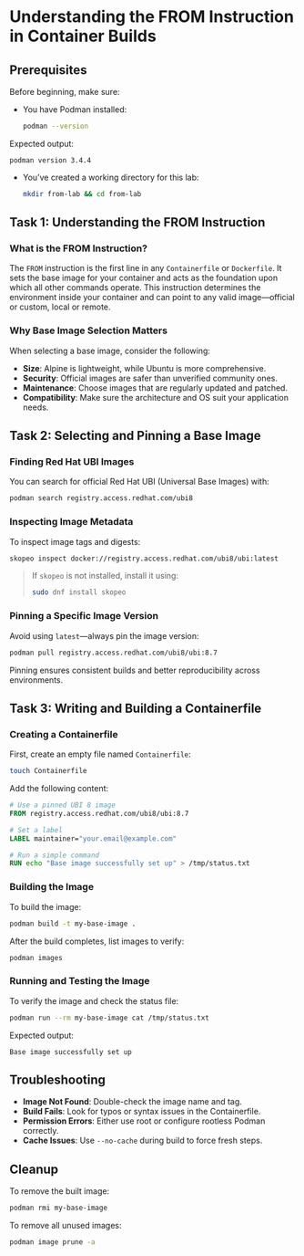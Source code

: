 # Understanding the FROM Instruction in Container Builds

## Prerequisites

Before beginning, make sure:

- You have Podman installed:
  
  ```bash
  podman --version
  ```

Expected output:

```
podman version 3.4.4
```

* You’ve created a working directory for this lab:

  ```bash
  mkdir from-lab && cd from-lab
  ```

## Task 1: Understanding the FROM Instruction

### What is the FROM Instruction?

The `FROM` instruction is the first line in any `Containerfile` or `Dockerfile`. It sets the base image for your container and acts as the foundation upon which all other commands operate. This instruction determines the environment inside your container and can point to any valid image—official or custom, local or remote.

### Why Base Image Selection Matters

When selecting a base image, consider the following:

* **Size**: Alpine is lightweight, while Ubuntu is more comprehensive.
* **Security**: Official images are safer than unverified community ones.
* **Maintenance**: Choose images that are regularly updated and patched.
* **Compatibility**: Make sure the architecture and OS suit your application needs.

## Task 2: Selecting and Pinning a Base Image

### Finding Red Hat UBI Images

You can search for official Red Hat UBI (Universal Base Images) with:

```bash
podman search registry.access.redhat.com/ubi8
```

### Inspecting Image Metadata

To inspect image tags and digests:

```bash
skopeo inspect docker://registry.access.redhat.com/ubi8/ubi:latest
```

> If `skopeo` is not installed, install it using:
>
> ```bash
> sudo dnf install skopeo
> ```

### Pinning a Specific Image Version

Avoid using `latest`—always pin the image version:

```bash
podman pull registry.access.redhat.com/ubi8/ubi:8.7
```

Pinning ensures consistent builds and better reproducibility across environments.

## Task 3: Writing and Building a Containerfile

### Creating a Containerfile

First, create an empty file named `Containerfile`:

```bash
touch Containerfile
```

Add the following content:

```Dockerfile
# Use a pinned UBI 8 image
FROM registry.access.redhat.com/ubi8/ubi:8.7

# Set a label
LABEL maintainer="your.email@example.com"

# Run a simple command
RUN echo "Base image successfully set up" > /tmp/status.txt
```

### Building the Image

To build the image:

```bash
podman build -t my-base-image .
```

After the build completes, list images to verify:

```bash
podman images
```

### Running and Testing the Image

To verify the image and check the status file:

```bash
podman run --rm my-base-image cat /tmp/status.txt
```

Expected output:

```
Base image successfully set up
```

## Troubleshooting

* **Image Not Found**: Double-check the image name and tag.
* **Build Fails**: Look for typos or syntax issues in the Containerfile.
* **Permission Errors**: Either use root or configure rootless Podman correctly.
* **Cache Issues**: Use `--no-cache` during build to force fresh steps.

## Cleanup

To remove the built image:

```bash
podman rmi my-base-image
```

To remove all unused images:

```bash
podman image prune -a
```
